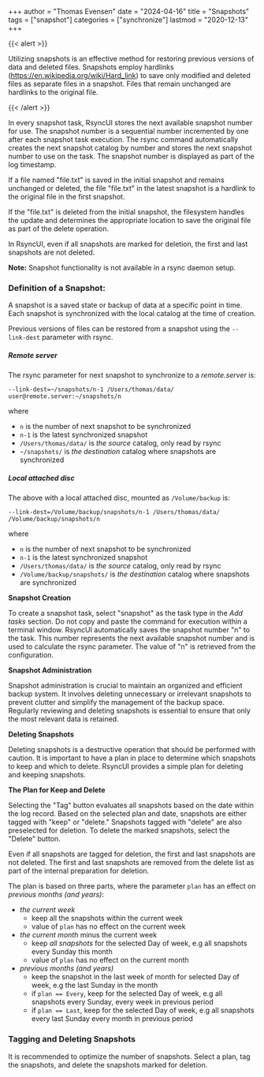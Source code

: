 +++
author = "Thomas Evensen"
date = "2024-04-16"
title =  "Snapshots"
tags = ["snapshot"]
categories = ["synchronize"]
lastmod = "2020-12-13"
+++

{{< alert >}}

Utilizing snapshots is an effective method for restoring previous versions of data and deleted files. Snapshots employ hardlinks (https://en.wikipedia.org/wiki/Hard_link) to save only modified and deleted files as separate files in a snapshot. Files that remain unchanged are hardlinks to the original file.

{{< /alert >}}

In every snapshot task, RsyncUI stores the next available snapshot number for use. The snapshot number is a sequential number incremented by one after each snapshot task execution. The rsync command automatically creates the next snapshot catalog by number and stores the next snapshot number to use on the task. The snapshot number is displayed as part of the log timestamp.

If a file named "file.txt" is saved in the initial snapshot and remains unchanged or deleted, the file "file.txt" in the latest snapshot is a hardlink to the original file in the first snapshot.

If the "file.txt" is deleted from the initial snapshot, the filesystem handles the update and determines the appropriate location to save the original file as part of the delete operation.

In RsyncUI, even if all snapshots are marked for deletion, the first and last snapshots are not deleted.

**Note:** Snapshot functionality is not available in a rsync daemon setup.

### Definition of a Snapshot:

A snapshot is a saved state or backup of data at a specific point in time. Each snapshot is synchronized with the local catalog at the time of creation.

Previous versions of files can be restored from a snapshot using the `--link-dest` parameter with rsync.

##### Remote server

The rsync parameter for next snapshot to synchronize to a *remote.server* is:

`--link-dest=~/snapshots/n-1 /Users/thomas/data/ user@remote.server:~/snapshots/n`

where

- `n` is the number of next snapshot to be synchronized
- `n-1` is the latest synchronized snapshot
- `/Users/thomas/data/` is *the source* catalog, only read by rsync
- `~/snapshots/` is *the destination* catalog where snapshots are synchronized

##### Local attached disc

The above with a local attached disc, mounted as `/Volume/backup` is:

`--link-dest=/Volume/backup/snapshots/n-1 /Users/thomas/data/ /Volume/backup/snapshots/n`

where

- `n` is the number of next snapshot to be synchronized
- `n-1` is the latest synchronized snapshot
- `/Users/thomas/data/` is *the source* catalog, only read by rsync
- `/Volume/backup/snapshots/` is *the destination* catalog where snapshots are synchronized

**Snapshot Creation**

To create a snapshot task, select "snapshot" as the task type in the *Add tasks* section. Do not copy and paste the command for execution within a terminal window. RsyncUI automatically saves the snapshot number "n" to the task. This number represents the next available snapshot number and is used to calculate the rsync parameter. The value of "n" is retrieved from the configuration.

**Snapshot Administration**

Snapshot administration is crucial to maintain an organized and efficient backup system. It involves deleting unnecessary or irrelevant snapshots to prevent clutter and simplify the management of the backup space. Regularly reviewing and deleting snapshots is essential to ensure that only the most relevant data is retained.

**Deleting Snapshots**

Deleting snapshots is a destructive operation that should be performed with caution. It is important to have a plan in place to determine which snapshots to keep and which to delete. RsyncUI provides a simple plan for deleting and keeping snapshots.

**The Plan for Keep and Delete**

Selecting the "Tag" button evaluates all snapshots based on the date within the log record. Based on the selected plan and date, snapshots are either tagged with "keep" or "delete." Snapshots tagged with "delete" are also preselected for deletion. To delete the marked snapshots, select the "Delete" button.

Even if all snapshots are tagged for deletion, the first and last snapshots are not deleted. The first and last snapshots are removed from the delete list as part of the internal preparation for deletion.

The plan is based on three parts, where the parameter `plan` has an effect on *previous months (and years)*:

- *the current week*
  - keep all the snapshots within the current week
  - value of `plan` has no effect on the current week
- *the current month* minus the current week
  - keep *all snapshots* for the selected Day of week, e.g all snapshots every Sunday this month
  - value of `plan` has no effect on the current month
- *previous months (and years)*
  - keep the snapshot in the last week of month for selected Day of week, e.g the last Sunday in the month
  - if `plan == Every`, keep for the selected Day of week, e.g all snapshots every Sunday, every week in previous period
  - if `plan == Last`, keep for the selected Day of week, e.g all snapshots every last Sunday every month in previous period

### Tagging and Deleting Snapshots

It is recommended to optimize the number of snapshots. Select a plan, tag the snapshots, and delete the snapshots marked for deletion.
